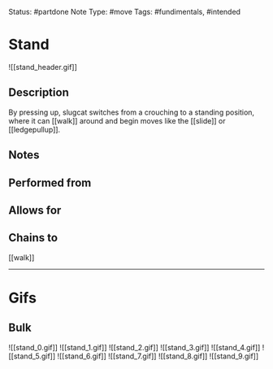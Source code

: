 Status: #partdone
Note Type: #move
Tags: #fundimentals, #intended 

# Stand
![[stand_header.gif]]
## Description
By pressing up, slugcat switches from a crouching to a standing position, where it can [[walk]] around and begin moves like the [[slide]] or [[ledgepullup]].

## Notes


## Performed from


## Allows for


## Chains to
[[walk]]

___
# Gifs
## Bulk
![[stand_0.gif]]
![[stand_1.gif]]
![[stand_2.gif]]
![[stand_3.gif]]
![[stand_4.gif]]
![[stand_5.gif]]
![[stand_6.gif]]
![[stand_7.gif]]
![[stand_8.gif]]
![[stand_9.gif]]